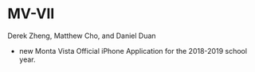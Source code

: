 # MV-VII

Derek Zheng, Matthew Cho, and Daniel Duan
- new Monta Vista Official iPhone Application for the 2018-2019 school year. 
